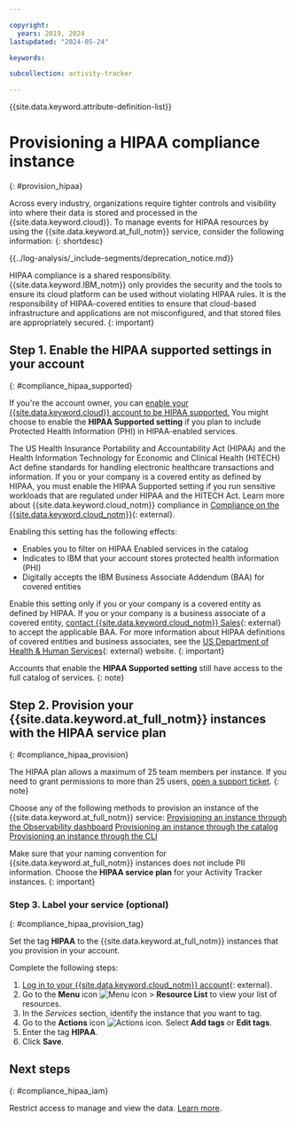 ```yaml
---

copyright:
  years: 2019, 2024
lastupdated: "2024-05-24"

keywords:

subcollection: activity-tracker

---
```


{{site.data.keyword.attribute-definition-list}}


# Provisioning a HIPAA compliance instance
{: #provision_hipaa}

Across every industry, organizations require tighter controls and visibility into where their data is stored and processed in the {{site.data.keyword.cloud}}. To manage events for HIPAA resources by using the {{site.data.keyword.at_full_notm}} service, consider the following information:
{: shortdesc}

<!-- Common deprecation statement -->
{{../log-analysis/_include-segments/deprecation_notice.md}}

HIPAA compliance is a shared responsibility. {{site.data.keyword.IBM_notm}} only provides the security and the tools to ensure its cloud platform can be used without violating HIPAA rules. It is the responsibility of HIPAA-covered entities to ensure that cloud-based infrastructure and applications are not misconfigured, and that stored files are appropriately secured.
{: important}

## Step 1. Enable the HIPAA supported settings in your account
{: #compliance_hipaa_supported}

If you're the account owner, you can [enable your {{site.data.keyword.cloud}} account to be HIPAA supported.](/docs/account?topic=account-enabling-hipaa) You might choose to enable the **HIPAA Supported setting** if you plan to include Protected Health Information (PHI) in HIPAA-enabled services.

The US Health Insurance Portability and Accountability Act (HIPAA) and the Health Information Technology for Economic and Clinical Health (HITECH) Act define standards for handling electronic healthcare transactions and information. If you or your company is a covered entity as defined by HIPAA, you must enable the HIPAA Supported setting if you run sensitive workloads that are regulated under HIPAA and the HITECH Act. Learn more about {{site.data.keyword.cloud_notm}} compliance in [Compliance on the {{site.data.keyword.cloud_notm}}](https://www.ibm.com/cloud/compliance){: external}.

Enabling this setting has the following effects:

* Enables you to filter on HIPAA Enabled services in the catalog
* Indicates to IBM that your account stores protected health information (PHI)
* Digitally accepts the IBM Business Associate Addendum (BAA) for covered entities

Enable this setting only if you or your company is a covered entity as defined by HIPAA. If you or your company is a business associate of a covered entity, [contact {{site.data.keyword.cloud_notm}} Sales](https://www.ibm.com/account/reg/us-en/signup?formid=MAIL-wcp){: external} to accept the applicable BAA. For more information about HIPAA definitions of covered entities and business associates, see the [US Department of Health & Human Services](https://www.hhs.gov/hipaa/for-professionals/covered-entities/index.html){: external} website.
{: important}

Accounts that enable the **HIPAA Supported setting** still have access to the full catalog of services.
{: note}


## Step 2. Provision your {{site.data.keyword.at_full_notm}} instances with the HIPAA service plan
{: #compliance_hipaa_provision}

The HIPAA plan allows a maximum of 25 team members per instance. If you need to grant permissions to more than 25 users, [open a support ticket](/docs/get-support).
{: note}


Choose any of the following methods to provision an instance of the {{site.data.keyword.at_full_notm}} service:
[Provisioning an instance through the Observability dashboard](/docs/activity-tracker?topic=activity-tracker-provision#provision_ui)
[Provisioning an instance through the catalog](/docs/activity-tracker?topic=activity-tracker-provision#provision_catalog)
[Provisioning an instance through the CLI](/docs/activity-tracker?topic=activity-tracker-provision#provision_cli)

Make sure that your naming convention for {{site.data.keyword.at_full_notm}} instances does not include PII information. Choose the **HIPAA service plan** for your Activity Tracker instances.
{: important}


### Step 3. Label your service (optional)
{: #compliance_hipaa_provision_tag}

Set the tag **HIPAA** to the {{site.data.keyword.at_full_notm}} instances that you provision in your account.

Complete the following steps:

1. [Log in to your {{site.data.keyword.cloud_notm}} account](https://cloud.ibm.com/login){: external}.
2. Go to the **Menu** icon ![Menu icon](../icons/icon_hamburger.svg) &gt; **Resource List** to view your list of resources.
3. In the *Services* section, identify the instance that you want to tag.
4. Go to the **Actions** icon ![Actions icon](../icons/action-menu-icon.svg). Select **Add tags** or **Edit tags**.
5. Enter the tag **HIPAA**.
6. Click **Save**.

## Next steps
{: #compliance_hipaa_iam}

Restrict access to manage and view the data. [Learn more](/docs/activity-tracker?topic=activity-tracker-iam).
